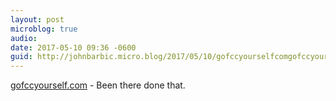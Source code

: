 ```yaml
---
layout: post
microblog: true
audio: 
date: 2017-05-10 09:36 -0600
guid: http://johnbarbic.micro.blog/2017/05/10/gofccyourselfcomgofccyourselfcom-been-there.html
---
```

[ gofccyourself.com](gofccyourself.com) - Been there done that.
